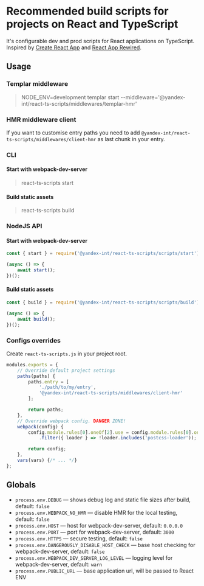 # Recommended build scripts for projects on React and TypeScript

It's configurable dev and prod scripts for React applications on TypeScript. Inspired by [Create React App](https://github.com/facebook/create-react-app) and [React App Rewired](https://github.com/timarney/react-app-rewired).

## Usage

### Templar middleware

> NODE_ENV=development templar start --middleware='@yandex-int/react-ts-scripts/middlewares/templar-hmr'

### HMR middleware client

If you want to customise entry paths you need to add `@yandex-int/react-ts-scripts/middlewares/client-hmr` as last chunk in your entry.

### CLI

#### Start with webpack-dev-server

> react-ts-scripts start

#### Build static assets

> react-ts-scripts build

### NodeJS API

#### Start with webpack-dev-server

``` js
const { start } = require('@yandex-int/react-ts-scripts/scripts/start');

(async () => {
    await start();
})();
```


#### Build static assets

``` js
const { build } = require('@yandex-int/react-ts-scripts/scripts/build');

(async () => {
    await build();
})();
```

### Configs overrides

Create `react-ts-scripts.js` in your project root.

``` js
modules.exports = {
    // Override default project settings
    paths(paths) {
        paths.entry = [
            './path/to/my/entry',
            '@yandex-int/react-ts-scripts/middlewares/client-hmr'
        ];

        return paths;
    },
    // Override webpack config. DANGER ZONE!
    webpack(config) {
        config.module.rules[0].oneOf[2].use = config.module.rules[0].oneOf[2].use
            .filter({ loader } => !loader.includes('postcss-loader'));

        return config;
    },
    vars(vars) {/* ... */}
};
```

## Globals

- `process.env.DEBUG` — shows debug log and static file sizes after build, default: `false`
- `process.env.WEBPACK_NO_HMR` — disable HMR for the local testing, default: `false`
- `process.env.HOST` — host for webpack-dev-server, default: `0.0.0.0`
- `process.env.PORT` — port for webpack-dev-server, default: `3000`
- `process.env.HTTPS` — secure testing, default: `false`
- `process.env.DANGEROUSLY_DISABLE_HOST_CHECK` — base host checking for webpack-dev-server, default: `false`
- `process.env.WEBPACK_DEV_SERVER_LOG_LEVEL` — logging level for webpack-dev-server, default: `warn`
- `process.env.PUBLIC_URL` — base application url, will be passed to React ENV
